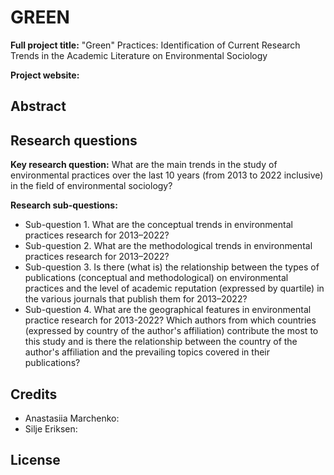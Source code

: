 # GREEN

**Full project title:** "Green" Practices: Identification of Current Research Trends in the Academic Literature on Environmental Sociology

**Project website:** 

## Abstract


## Research questions

**Key research question:** What are the main trends in the study of environmental practices over the last 10 years (from 2013 to 2022 inclusive) in the field of environmental sociology?

**Research sub-questions:**
- Sub-question 1. What are the conceptual trends in environmental practices research for 2013–2022?
- Sub-question 2. What are the methodological trends in environmental practices research for 2013–2022?
- Sub-question 3. Is there (what is) the relationship between the types of publications (conceptual and methodological) on environmental practices and the level of academic reputation (expressed by quartile) in the various journals that publish them for 2013–2022?
- Sub-question 4. What are the geographical features in environmental practice research for 2013-2022? Which authors from which countries (expressed by country of the author's affiliation) contribute the most to this study and is there the relationship between the country of the author's affiliation and the prevailing topics covered in their publications?

## Credits

* Anastasiia Marchenko:
* Silje Eriksen:

## License

